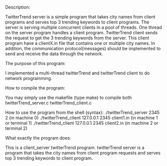 Description:

TwitterTrend server is a simple program that takes city names from client programs and serves top 3 trending keywords to client programs. The server is serving multiple concurrent clients in a pool of threads. One thread on the server program handles a client program. TwitterTrend client sends the request to get the 3 trending keywords from the server. This client program have a clientX.in file that contains one or multiple city names. In addition, the communication protocol(messages) should be implemented to send and receive the data through the network. 

The purpose of this program:

I implemented a multi-thread twitterTrend and twitterTrend client to do network programming.

How to compile the program:
    
You may simply use the makefile (type make) to compile both twitterTrend_server.c twitterTrend_client.c 

How to use the program from the shell (syntax):
    ./twitterTrend_server 2345 2 (in machine 0)
    ./twitterTrend_client 127.0.0.1 2345 client1.in (in machine 1 or terminal 1)
    ./twitterTrend_client 127.0.0.1 2345 client2.in (in machine 2 or terminal 2)

What exactly the program does:
    
This is a client_server twitterTrend program. twitterTrend server is a program that takes the city names from client program requests and serves top 3 trending keywords to client program.

